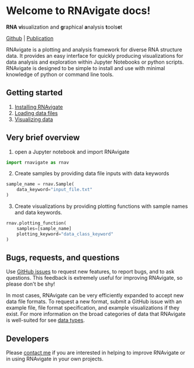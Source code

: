 Welcome to RNAvigate docs!
==========================

**RNA vi**sualization and **g**raphical **a**nalysis **t**ools**e**t

[Github](https://github.com/Weeks-UNC/RNAvigate) | [Publication](publications.md)

RNAvigate is a plotting and analysis framework for diverse RNA structure data.
It provides an easy interface for quickly producing visualizations for
data analysis and exploration within Jupyter Notebooks or python scripts.
RNAvigate is designed to be simple to install and use with minimal knowledge of
python or command line tools.

Getting started
---------------

1. [Installing RNAvigate](installing-rnavigate.md)
2. [Loading data files](loading-data.md)
3. [Visualizing data](visualizing-data.md)

Very brief overview
-------------------

1. open a Jupyter notebook and import RNAvigate

```python
import rnavigate as rnav
```

2. Create samples by providing data file inputs with data keywords

```python
sample_name = rnav.Sample(
    data_keyword="input_file.txt"
)
```

3. Create visualizations by providing plotting functions with sample names and
   data keywords.

```python
rnav.plotting_function(
    samples=[sample_name]
    plotting_keyword="data_class_keyword"
)
```

Bugs, requests, and questions
-----------------------------

Use [GitHub issues](https://github.com/Weeks-UNC/RNAvigate/issues) to request
new features, to report bugs, and to ask questions. This feedback is extremely
useful for improving RNAvigate, so please don't be shy!

In most cases, RNAvigate can be very efficiently expanded to accept new data
file formats. To request a new format, submit a GitHub issue with an example
file, file format specification, and example visualizations if they exist.
For more information on the broad categories of data that RNAvigate is
well-suited for see [data types](data-types.md).

Developers
----------

Please [contact me](mailto:psirving@email.unc.edu) if you are interested in
helping to improve RNAvigate or in using RNAvigate in your own projects.
